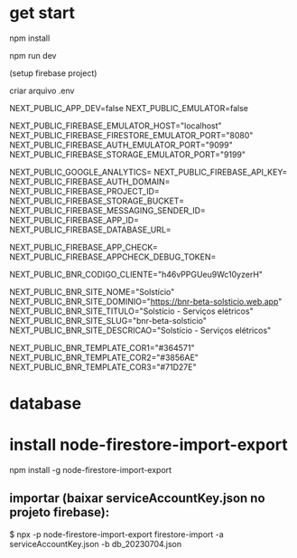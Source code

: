# get start

npm install

npm run dev

(setup firebase project)

criar arquivo .env

NEXT_PUBLIC_APP_DEV=false
NEXT_PUBLIC_EMULATOR=false

NEXT_PUBLIC_FIREBASE_EMULATOR_HOST="localhost"
NEXT_PUBLIC_FIREBASE_FIRESTORE_EMULATOR_PORT="8080"
NEXT_PUBLIC_FIREBASE_AUTH_EMULATOR_PORT="9099"
NEXT_PUBLIC_FIREBASE_STORAGE_EMULATOR_PORT="9199"

NEXT_PUBLIC_GOOGLE_ANALYTICS=
NEXT_PUBLIC_FIREBASE_API_KEY=
NEXT_PUBLIC_FIREBASE_AUTH_DOMAIN=
NEXT_PUBLIC_FIREBASE_PROJECT_ID=
NEXT_PUBLIC_FIREBASE_STORAGE_BUCKET=
NEXT_PUBLIC_FIREBASE_MESSAGING_SENDER_ID=
NEXT_PUBLIC_FIREBASE_APP_ID=
NEXT_PUBLIC_FIREBASE_DATABASE_URL=

NEXT_PUBLIC_FIREBASE_APP_CHECK=
NEXT_PUBLIC_FIREBASE_APPCHECK_DEBUG_TOKEN=

NEXT_PUBLIC_BNR_CODIGO_CLIENTE="h46vPPGUeu9Wc10yzerH"

NEXT_PUBLIC_BNR_SITE_NOME="Solstício"
NEXT_PUBLIC_BNR_SITE_DOMINIO="https://bnr-beta-solsticio.web.app"
NEXT_PUBLIC_BNR_SITE_TITULO="Solstício - Serviços elétricos"
NEXT_PUBLIC_BNR_SITE_SLUG="bnr-beta-solsticio"
NEXT_PUBLIC_BNR_SITE_DESCRICAO="Solstício - Serviços elétricos"

NEXT_PUBLIC_BNR_TEMPLATE_COR1="#364571"
NEXT_PUBLIC_BNR_TEMPLATE_COR2="#3856AE"
NEXT_PUBLIC_BNR_TEMPLATE_COR3="#71D27E"

# database
# install node-firestore-import-export
npm install -g node-firestore-import-export

## importar (baixar serviceAccountKey.json no projeto firebase):
$ npx -p node-firestore-import-export firestore-import -a serviceAccountKey.json -b db_20230704.json
